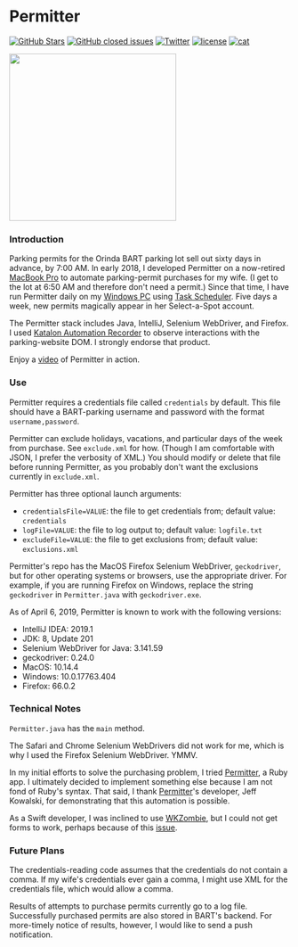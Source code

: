 Permitter
=========

[![GitHub Stars](https://img.shields.io/github/stars/badges/shields.svg?style=social&label=Star)]()
[![GitHub closed issues](https://img.shields.io/github/issues-closed/badges/shields.svg)]()
[![Twitter](https://img.shields.io/badge/twitter-@vermont42-blue.svg?style=flat)](http://twitter.com/vermont42)
[![license](https://img.shields.io/github/license/mashape/apistatus.svg)]()
[![cat](https://img.shields.io/badge/cat-friendly-blue.svg)](https://twitter.com/vermont42/status/784504585243078656)

<a href="url"><img src="BART.gif" align="center" height="300"></a>
<br />

### Introduction

Parking permits for the Orinda BART parking lot sell out sixty days in advance, by 7:00 AM. In early 2018, I developed Permitter on a now-retired [MacBook Pro](https://motherboard.vice.com/en_us/article/53db3a/the-2012-non-retina-macbook-pro-is-still-the-best-laptop-apple-sells) to automate parking-permit purchases for my wife. (I get to the lot at 6:50 AM and therefore don't need a permit.) Since that time, I have run Permitter daily on my [Windows PC](https://www.intel.com/content/www/us/en/products/boards-kits/nuc.html) using [Task Scheduler](https://docs.microsoft.com/en-us/windows/desktop/taskschd/task-scheduler-start-page). Five days a week, new permits magically appear in her Select-a-Spot account.

The Permitter stack includes Java, IntelliJ, Selenium WebDriver, and Firefox. I used [Katalon Automation Recorder](https://www.katalon.com/resources-center/blog/katalon-automation-recorder/) to observe interactions with the parking-website DOM. I strongly endorse that product.

Enjoy a [video](https://vimeo.com/250967769) of Permitter in action.

### Use

Permitter requires a credentials file called `credentials` by default. This file should have a BART-parking username and password with the format `username,password`.

Permitter can exclude holidays, vacations, and particular days of the week from purchase. See `exclude.xml` for how. (Though I am comfortable with JSON, I prefer the verbosity of XML.) You should modify or delete that file before running Permitter, as you probably don't want the exclusions currently in `exclude.xml`.

Permitter has three optional launch arguments:
* `credentialsFile=VALUE`: the file to get credentials from; default value: `credentials`
* `logFile=VALUE`: the file to log output to; default value: `logfile.txt`
* `excludeFile=VALUE`: the file to get exclusions from; default value: `exclusions.xml`

Permitter's repo has the MacOS Firefox Selenium WebDriver, `geckodriver`, but for other operating systems or browsers, use the appropriate driver. For example, if you are running Firefox on Windows, replace the string `geckodriver` in `Permitter.java` with `geckodriver.exe`.

As of April 6, 2019, Permitter is known to work with the following versions:

* IntelliJ IDEA: 2019.1
* JDK: 8, Update 201
* Selenium WebDriver for Java: 3.141.59
* geckodriver: 0.24.0
* MacOS: 10.14.4
* Windows: 10.0.17763.404
* Firefox: 66.0.2

### Technical Notes

`Permitter.java` has the `main` method.

The Safari and Chrome Selenium WebDrivers did not work for me, which is why I used the Firefox Selenium WebDriver. YMMV.

In my initial efforts to solve the purchasing problem, I tried [Permitter](https://github.com/jeffkowalski/permitter), a Ruby app. I ultimately decided to implement something else because I am not fond of Ruby's syntax. That said, I thank [Permitter](https://github.com/jeffkowalski/permitter)'s developer, Jeff Kowalski, for demonstrating that this automation is possible.

As a Swift developer, I was inclined to use [WKZombie](https://github.com/mkoehnke/WKZombie), but I could not get forms to work, perhaps because of this [issue](https://github.com/mkoehnke/WKZombie/issues/76).

### Future Plans

The credentials-reading code assumes that the credentials do not contain a comma. If my wife's credentials ever gain a comma, I might use XML for the credentials file, which would allow a comma.

Results of attempts to purchase permits currently go to a log file. Successfully purchased permits are also stored in BART's backend. For more-timely notice of results, however, I would like to send a push notification.
